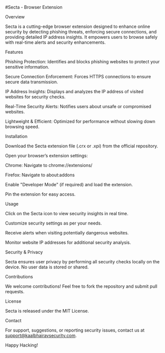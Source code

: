 #Secta - Browser Extension

Overview

Secta is a cutting-edge browser extension designed to enhance online security by detecting phishing threats, enforcing secure connections, and providing detailed IP address insights. It empowers users to browse safely with real-time alerts and security enhancements.

Features

Phishing Protection: Identifies and blocks phishing websites to protect your sensitive information.

Secure Connection Enforcement: Forces HTTPS connections to ensure secure data transmission.

IP Address Insights: Displays and analyzes the IP address of visited websites for security checks.

Real-Time Security Alerts: Notifies users about unsafe or compromised websites.

Lightweight & Efficient: Optimized for performance without slowing down browsing speed.

Installation

Download the Secta extension file (.crx or .xpi) from the official repository.

Open your browser’s extension settings:

Chrome: Navigate to chrome://extensions/

Firefox: Navigate to about:addons

Enable "Developer Mode" (if required) and load the extension.

Pin the extension for easy access.

Usage

Click on the Secta icon to view security insights in real time.

Customize security settings as per your needs.

Receive alerts when visiting potentially dangerous websites.

Monitor website IP addresses for additional security analysis.

Security & Privacy

Secta ensures user privacy by performing all security checks locally on the device. No user data is stored or shared.

Contributions

We welcome contributions! Feel free to fork the repository and submit pull requests.

License

Secta is released under the MIT License.

Contact

For support, suggestions, or reporting security issues, contact us at support@kaalbhairavsecurity.com.

Happy Hacking!
